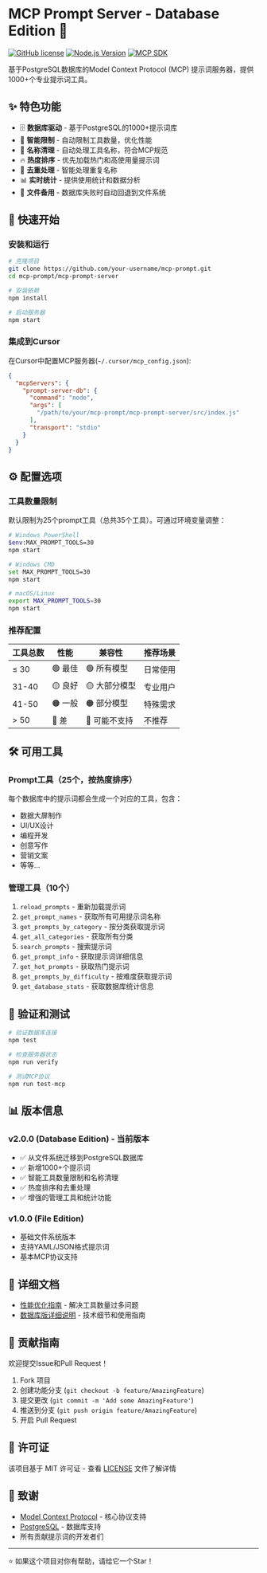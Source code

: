 # MCP Prompt Server - Database Edition 🚀

[![GitHub license](https://img.shields.io/github/license/your-username/mcp-prompt)](https://github.com/your-username/mcp-prompt/blob/main/LICENSE)
[![Node.js Version](https://img.shields.io/badge/node-%3E%3D%2018.0.0-brightgreen)](https://nodejs.org/)
[![MCP SDK](https://img.shields.io/badge/MCP%20SDK-1.7.0-blue)](https://github.com/modelcontextprotocol/sdk)

基于PostgreSQL数据库的Model Context Protocol (MCP) 提示词服务器，提供1000+个专业提示词工具。

## ✨ 特色功能

- 🗄️ **数据库驱动** - 基于PostgreSQL的1000+提示词库
- 🎯 **智能限制** - 自动限制工具数量，优化性能
- 🧹 **名称清理** - 自动处理工具名称，符合MCP规范
- 🔥 **热度排序** - 优先加载热门和高使用量提示词
- 🔄 **去重处理** - 智能处理重复名称
- 📊 **实时统计** - 提供使用统计和数据分析
- 💾 **文件备用** - 数据库失败时自动回退到文件系统

## 🚀 快速开始

### 安装和运行

```bash
# 克隆项目
git clone https://github.com/your-username/mcp-prompt.git
cd mcp-prompt/mcp-prompt-server

# 安装依赖
npm install

# 启动服务器
npm start
```

### 集成到Cursor

在Cursor中配置MCP服务器(`~/.cursor/mcp_config.json`):

```json
{
  "mcpServers": {
    "prompt-server-db": {
      "command": "node",
      "args": [
        "/path/to/your/mcp-prompt/mcp-prompt-server/src/index.js"
      ],
      "transport": "stdio"
    }
  }
}
```

## ⚙️ 配置选项

### 工具数量限制

默认限制为25个prompt工具（总共35个工具）。可通过环境变量调整：

```bash
# Windows PowerShell
$env:MAX_PROMPT_TOOLS=30
npm start

# Windows CMD
set MAX_PROMPT_TOOLS=30
npm start

# macOS/Linux
export MAX_PROMPT_TOOLS=30
npm start
```

### 推荐配置

| 工具总数 | 性能 | 兼容性 | 推荐场景 |
|---------|------|--------|----------|
| ≤ 30    | 🟢 最佳 | 🟢 所有模型 | 日常使用 |
| 31-40   | 🟡 良好 | 🟡 大部分模型 | 专业用户 |
| 41-50   | 🟠 一般 | 🟠 部分模型 | 特殊需求 |
| > 50    | 🔴 差   | 🔴 可能不支持 | 不推荐 |

## 🛠️ 可用工具

### Prompt工具（25个，按热度排序）
每个数据库中的提示词都会生成一个对应的工具，包含：
- 数据大屏制作
- UI/UX设计
- 编程开发
- 创意写作
- 营销文案
- 等等...

### 管理工具（10个）
1. `reload_prompts` - 重新加载提示词
2. `get_prompt_names` - 获取所有可用提示词名称
3. `get_prompts_by_category` - 按分类获取提示词
4. `get_all_categories` - 获取所有分类
5. `search_prompts` - 搜索提示词
6. `get_prompt_info` - 获取提示词详细信息
7. `get_hot_prompts` - 获取热门提示词
8. `get_prompts_by_difficulty` - 按难度获取提示词
9. `get_database_stats` - 获取数据库统计信息

## 🔧 验证和测试

```bash
# 验证数据库连接
npm test

# 检查服务器状态
npm run verify

# 测试MCP协议
npm run test-mcp
```

## 📊 版本信息

### v2.0.0 (Database Edition) - 当前版本
- ✅ 从文件系统迁移到PostgreSQL数据库
- ✅ 新增1000+个提示词
- ✅ 智能工具数量限制和名称清理
- ✅ 热度排序和去重处理
- ✅ 增强的管理工具和统计功能

### v1.0.0 (File Edition)
- 基础文件系统版本
- 支持YAML/JSON格式提示词
- 基本MCP协议支持

## 📖 详细文档

- [性能优化指南](mcp-prompt-server/PERFORMANCE_GUIDE.md) - 解决工具数量过多问题
- [数据库版详细说明](mcp-prompt-server/README.md) - 技术细节和使用指南

## 🤝 贡献指南

欢迎提交Issue和Pull Request！

1. Fork 项目
2. 创建功能分支 (`git checkout -b feature/AmazingFeature`)
3. 提交更改 (`git commit -m 'Add some AmazingFeature'`)
4. 推送到分支 (`git push origin feature/AmazingFeature`)
5. 开启 Pull Request

## 📄 许可证

该项目基于 MIT 许可证 - 查看 [LICENSE](LICENSE) 文件了解详情

## 🙏 致谢

- [Model Context Protocol](https://github.com/modelcontextprotocol) - 核心协议支持
- [PostgreSQL](https://www.postgresql.org/) - 数据库支持
- 所有贡献提示词的开发者们

---

⭐ 如果这个项目对你有帮助，请给它一个Star！ 